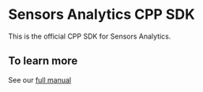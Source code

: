 # Sensors Analytics CPP SDK

This is the official CPP SDK for Sensors Analytics.

## To learn more

See our [full manual](https://www.sensorsdata.cn/manual/cpp_sdk.html)
